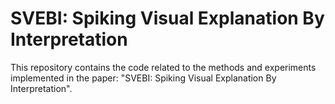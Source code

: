 # SVEBI: Spiking Visual Explanation By Interpretation

This repository contains the code related to the methods and experiments implemented in the paper: "SVEBI: Spiking Visual Explanation By Interpretation". 
